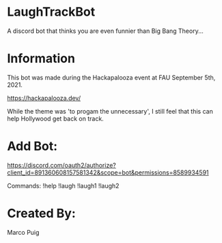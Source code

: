 # LaughTrackBot
A discord bot that thinks you are even funnier than Big Bang Theory...

# Information
This bot was made during the Hackapalooza event at FAU September 5th, 2021.

https://hackapalooza.dev/

While the theme was 'to progam the unnecessary', I still feel that this can help Hollywood get back on track.

# Add Bot:

https://discord.com/oauth2/authorize?client_id=891360608157581342&scope=bot&permissions=8589934591

Commands:
!help
!laugh
!laugh1
!laugh2

# Created By:
Marco Puig
